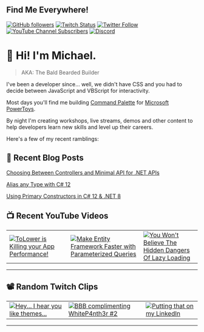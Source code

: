 ## Find Me Everywhere!

[![GitHub followers](https://img.shields.io/github/followers/michaeljolley?style=social)](https://github.com/michaeljolley) [![Twitch Status](https://img.shields.io/twitch/status/baldbeardedbuilder?style=social)](https://twitch.tv/baldbeardedbuilder) [![Twitter Follow](https://img.shields.io/twitter/follow/michaeljolley?style=social)](https://twitter.com/michaeljolley) [![YouTube Channel Subscribers](https://img.shields.io/youtube/channel/subscribers/UCn2FoDbv_veJB_UbrF93_jw?style=social)](https://youtube.com/baldbeardedbuilder) [![Discord](https://img.shields.io/discord/565665509350178827)](https://discord.gg/XSG7HJm)

# 👋 Hi! I'm Michael.

> AKA: The Bald Bearded Builder

I've been a developer since... well, we didn't have CSS and you had to decide between JavaScript and VBScript for interactivity.

Most days you'll find me building [Command Palette](https://learn.microsoft.com/en-us/windows/powertoys/command-palette/overview) for [Microsoft PowerToys](https://github.com/microsoft/PowerToys).

By night I'm creating workshops, live streams, demos and other content to help developers learn new skills and level up their careers.

Here's a few of my recent ramblings:

## 📝 Recent Blog Posts


[Choosing Between Controllers and Minimal API for .NET APIs](https:&#x2F;&#x2F;baldbeardedbuilder.com&#x2F;blog&#x2F;choosing-between-dotnet-controllers-and-minimal-apis&#x2F;)


[Alias any Type with C# 12](https:&#x2F;&#x2F;baldbeardedbuilder.com&#x2F;blog&#x2F;alias-any-type-in-csharp-12&#x2F;)


[Using Primary Constructors in C# 12 &amp; .NET 8](https:&#x2F;&#x2F;baldbeardedbuilder.com&#x2F;blog&#x2F;primary-constructors-in-csharp-12-dotnet&#x2F;)


## 📺 Recent YouTube Videos

<table>
  <tr>
    <td>
      <a href="https://www.youtube.com/shorts/6Yt35l-VQt0" target="_blank">
        <img style="align=center" src="https://i2.ytimg.com/vi/6Yt35l-VQt0/mqdefault.jpg" alt="ToLower is Killing your App Performance!"/>
      </a>
    </td>
    <td>
      <a href="https://www.youtube.com/shorts/7fk7jDrtvTs" target="_blank">
        <img style="align=center" src="https://i2.ytimg.com/vi/7fk7jDrtvTs/mqdefault.jpg" alt="Make Entity Framework Faster with Parameterized Queries"/>
      </a>
    </td>
    <td>
      <a href="https://www.youtube.com/shorts/eq3z_ZiLraw" target="_blank">
        <img style="align=center" src="https://i2.ytimg.com/vi/eq3z_ZiLraw/mqdefault.jpg" alt="You Won&#39;t Believe The Hidden Dangers Of Lazy Loading"/>
      </a>
    </td>
  </tr>
</table>

---

## 📽️ Random Twitch Clips

<table>
  <tr>
    <td>
      <a href="https://www.twitch.tv/baldbeardedbuilder/clip/JollyAverageOxStoneLightning" target="_blank">
        <img src="https://static-cdn.jtvnw.net/twitch-clips/AT-cm%7C884458295-preview-480x272.jpg" alt="Hey... I hear you like themes..."/>
      </a>
    </td>
    <td>
      <a href="https://www.twitch.tv/baldbeardedbuilder/clip/HomelyDirtyKuduBIRB" target="_blank">
        <img src="https://static-cdn.jtvnw.net/twitch-clips/AT-cm%7C844837780-preview-480x272.jpg" alt="BBB complimenting WhiteP4nth3r #2"/>
      </a>
    </td>
    <td>
      <a href="https://www.twitch.tv/baldbeardedbuilder/clip/BoldRacyTubersTakeNRG" target="_blank">
        <img src="https://static-cdn.jtvnw.net/twitch-clips/AT-cm%7C950993546-preview-480x272.jpg" alt="Putting that on my LinkedIn"/>
      </a>
    </td>
  </tr>
</table>

---
